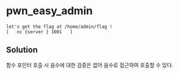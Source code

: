 # pwn_easy_admin
```
let's get the flag at /home/admin/flag !
[   nc {server } 1001   ]
```

## Solution

함수 포인터 호출 시 음수에 대한 검증은 없어 음수로 접근하여 호출할 수 있다.

